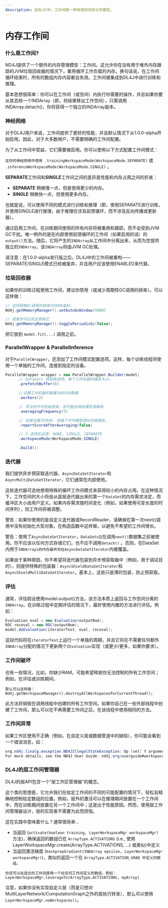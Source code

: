 ```yaml
---
description: 在DL4J中，工作间是一种有效的内存分页模型。
---
```


# 内存工作间

### 什么是工作间?

ND4J提供了一个额外的内存管理模型：工作间。这允许你在没有用于堆外内存跟踪的JVM垃圾回收器的情况下，重用循环工作负载的内存。换句话说，在工作间循环结束时，所有的数组内存内容都会失效。工作间被集成到DL4J中进行训练和推理。

基本思想很简单：你可以在工作间（或空间）内执行你需要的操作，并且如果你要从其去除一个INDArray（即，将结果移出工作空间），只需调用INDArray.detach\(\)，你将获得一个独立的INDArray副本。

### 神经网络

对于DL4J用户来说，工作间提供了更好的性能，并且默认情况下从1.0.0-alpha开始启用。因此，对于大多数用户，不需要明确的工作间配置。

为了从工作间中受益，它们需要被启用。你可以使用以下方式配置工作间模式：

`在你的神经网络中使用 .trainingWorkspaceMode(WorkspaceMode.SEPARATE)` 或 `.inferenceWorkspaceMode(WorkspaceMode.SINGLE)` 。

**SEPARATE**工作间和**SINGLE**工作间之间的差异是性能和内存占用之间的折衷：

* **SEPARATE** 稍微慢一点，但是使用更少的内存。
* **SINGLE** 稍微快一点，但使用更多内存。

也就是说，可以使用不同的模式进行训练和推理（即，使用SEPARATE进行训练，并使用SINGLE进行推理，由于推理仅涉及前馈循环，而不涉及反向传播或更新器）。

通过启用工作间，在训练期间使用的所有内存将被重用和跟踪，而不会受到JVM GC干扰。唯一例外的是在内部使用前馈循环的工作间（如果启用的话）的`output()`方法。随后，它将产生的`INDArray`从工作间中分离出来，从而为您提供独立的`INDArray`，该`INDArray`将由JVM GC处理。

请注意：在1.0.0-alpha发行版之后，DL4J中的工作间被重构——SEPARATE/SINGLE模式已经被废弃，并且用户应该使用ENABLED来代替。

### 垃圾回收器

如果你的训练过程使用工作间，建议你禁用（或减少周期性GC调用的频率）。可以这样做：

```java
// 这将限制GC调用的频率为5000毫秒。
Nd4j.getMemoryManager().setAutoGcWindow(5000)

// 或者你可以完全禁用它
Nd4j.getMemoryManager().togglePeriodicGc(false);
```

把它放到 `model.fit(...)` 调用之前。

### ParallelWrapper & ParallelInference

对于`ParallelWrapper`，还添加了工作间模式配置选项。这样，每个训练线程将使用一个单独的工作间，连接到指定的设备。

```java
ParallelWrapper wrapper = new ParallelWrapper.Builder(model)
      // DataSets 预获取选项。每个工作机器的缓存大小。
      .prefetchBuffer(8)

      //设置工作机器的数量为GPU的数量
      .workers(2)

      // 罕见的平均性能提高，但可能会降低模型准确率
      .averagingFrequency(5)

      // 如果设置为TRUE，则每个平均模型得分将被报告。
      .reportScoreAfterAveraging(false)

      // 3 选项在这里: NONE, SINGLE, SEPARATE
      .workspaceMode(WorkspaceMode.SINGLE)

      .build();
```

### 迭代器

我们提供异步预获取迭代器、`AsyncDataSetIterator`和`AsyncMultiDataSetIterator`，它们通常在内部使用。

这些迭代器可选地使用特殊的循环工作间模式来获得较小的内存占用。在这种情况下，工作空间的大小将由从底层迭代器出来的第一个`DataSet`的内存需求决定，而缓冲区大小由用户定义。如果内存需求随时间变化（例如，如果使用可变长度的时间序列），则工作间将被调整。

警告：如果你使用的是自定义迭代器或RecordReader，请确保在第一次next\(\)调用中没有初始化大型对象。在构造函数中这样做，以避免不希望的工作间增长。

警告：使用了`AsyncDataSetIterator`，`DataSets应`在调用`next()`数据集之前被使用。你不应该以任何方式存储它们，也不应不调用`detach()` 。否则，在DataSet内用于`INDArrays的内存最终将在AsyncDataSetIterator`内被覆盖。

如果由于某种原因，你不希望将迭代器包装到异步预获取器中（例如，用于调试目的），则提供特殊的包装器：`AsyncShieldDataSetIterator`和`AsyncShieldMultiDataSetIterator`。基本上，这些只是薄的包装，防止预获取。

### 评估

通常，评估假设使用model.output\(\)方法，该方法本质上返回与工作空间分离的`INDArray`。在训练过程中定期评估的情况下，最好使用内置的方法进行评估。例如：

```java
Evaluation eval = new Evaluation(outputNum);
ROC roceval = new ROC(outputNum);
model.doEvaluation(iteratorTest, eval, roceval);
```

这段代码将在`iteratorTest`上运行一个单独的周期，并且它将在不需要任何额外`INDArray`分配的情况下更新两个`IEvaluation`实现（或更少/更多，如果你要求）。

### 工作间破坏

也有一些情况，比如，你缺少RAM，可能希望释放你无法控制的所有工作空间；例如，在评估或训练期间。

`那么可以这样做：Nd4j.getWorkspaceManager().destroyAllWorkspacesForCurrentThread();`

此方法将销毁在调用线程中创建的所有工作空间。如果你自己在一些外部线程中创建了工作间，那么可以在不再需要工作间之后，在该线程中使用相同的方法。

### 工作间异常

如果工作区使用不正确（例如，在自定义层或数据管道中的缺陷），你可能会看到一个错误消息，如：

```java
org.nd4j.linalg.exception.ND4JIllegalStateException: Op [set] Y argument uses leaked workspace pointer from workspace [LOOP_EXTERNAL]
For more details, see the ND4J User Guide: nd4j.org/userguide#workspaces-panic
```

### DL4J的层工作间管理器

DL4J的层API包含一个“层工作区管理器”的概念。

这个类的思想是，它允许我们在给定工作间的不同的可能配置的情况下，轻松且精确地控制给定数组的位置。例如，层外的激活可以在推理期间放置在一个工作间中，而在训练期间放置在另一个工作间中；这是出于性能原因。然而，使用层工作间管理器设计，层的实现者不需要为此而烦恼。

这在实践中意味着什么？通常很简单…

* 当返回 \(`activate(boolean training, LayerWorkspaceMgr workspaceMgr)` 方法\)，确保返回的数组已在 `ArrayType.ACTIVATIONS` \(i.e., 使用 LayerWorkspaceMgr.create\(ArrayType.ACTIVATIONS, …\) 或类似\)中定义 
* 当返回激活梯度 \(`backpropGradient(INDArray epsilon, LayerWorkspaceMgr workspaceMgr)`\)，类似的返回一个在 `ArrayType.ACTIVATION_GRAD 中定义的数组。`

`你还可以在适合的工作间使用一个在任何工作间定义的数组，例如：LayerWorkspaceMgr.leverageTo(ArrayType.ACTIVATIONS, myArray)`

注意，如果你没有实现自定义层（而是只想对MultiLayerNetwork/ComputationGraph之外的层执行转发），那么可以使用`LayerWorkspaceMgr.noWorkspaces()`。

